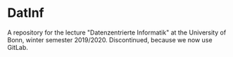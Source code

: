 # DatInf
A repository for the lecture "Datenzentrierte Informatik" at the University of Bonn, winter semester 2019/2020. Discontinued, because we now use GitLab.

